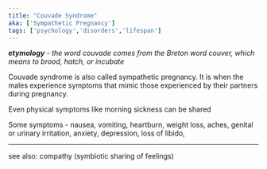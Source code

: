 ```yaml
---
title: "Couvade Syndrome"
aka: ['Sympathetic Pregnancy']
tags: ['psychology','disorders','lifespan']
---
```


***etymology** - the word couvade comes from the Breton word couver, which means to brood, hatch, or incubate*

Couvade syndrome is also called sympathetic pregnancy. It is when the males experience symptoms that mimic those experienced by their partners during pregnancy. 

Even physical symptoms like morning sickness can be shared

Some symptoms - 
nausea, vomiting, heartburn, weight loss, aches, genital or urinary irritation,
anxiety, depression, loss of libido, 


---
see also: compathy (symbiotic sharing of feelings)